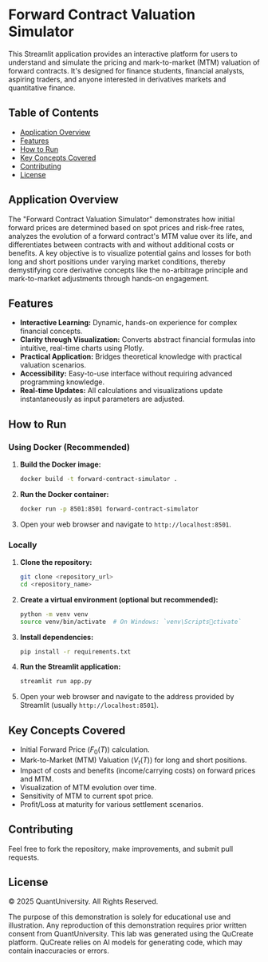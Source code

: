 
# Forward Contract Valuation Simulator

This Streamlit application provides an interactive platform for users to understand and simulate the pricing and mark-to-market (MTM) valuation of forward contracts. It's designed for finance students, financial analysts, aspiring traders, and anyone interested in derivatives markets and quantitative finance.

## Table of Contents
- [Application Overview](#application-overview)
- [Features](#features)
- [How to Run](#how-to-run)
- [Key Concepts Covered](#key-concepts-covered)
- [Contributing](#contributing)
- [License](#license)

## Application Overview
The "Forward Contract Valuation Simulator" demonstrates how initial forward prices are determined based on spot prices and risk-free rates, analyzes the evolution of a forward contract's MTM value over its life, and differentiates between contracts with and without additional costs or benefits. A key objective is to visualize potential gains and losses for both long and short positions under varying market conditions, thereby demystifying core derivative concepts like the no-arbitrage principle and mark-to-market adjustments through hands-on engagement.

## Features
- **Interactive Learning:** Dynamic, hands-on experience for complex financial concepts.
- **Clarity through Visualization:** Converts abstract financial formulas into intuitive, real-time charts using Plotly.
- **Practical Application:** Bridges theoretical knowledge with practical valuation scenarios.
- **Accessibility:** Easy-to-use interface without requiring advanced programming knowledge.
- **Real-time Updates:** All calculations and visualizations update instantaneously as input parameters are adjusted.

## How to Run

### Using Docker (Recommended)
1.  **Build the Docker image:**
    ```bash
    docker build -t forward-contract-simulator .
    ```
2.  **Run the Docker container:**
    ```bash
    docker run -p 8501:8501 forward-contract-simulator
    ```
3.  Open your web browser and navigate to `http://localhost:8501`.

### Locally
1.  **Clone the repository:**
    ```bash
    git clone <repository_url>
    cd <repository_name>
    ```
2.  **Create a virtual environment (optional but recommended):**
    ```bash
    python -m venv venv
    source venv/bin/activate  # On Windows: `venv\Scriptsctivate`
    ```
3.  **Install dependencies:**
    ```bash
    pip install -r requirements.txt
    ```
4.  **Run the Streamlit application:**
    ```bash
    streamlit run app.py
    ```
5.  Open your web browser and navigate to the address provided by Streamlit (usually `http://localhost:8501`).

## Key Concepts Covered
- Initial Forward Price ($F_0(T)$) calculation.
- Mark-to-Market (MTM) Valuation ($V_t(T)$) for long and short positions.
- Impact of costs and benefits (income/carrying costs) on forward prices and MTM.
- Visualization of MTM evolution over time.
- Sensitivity of MTM to current spot price.
- Profit/Loss at maturity for various settlement scenarios.

## Contributing
Feel free to fork the repository, make improvements, and submit pull requests.

## License
© 2025 QuantUniversity. All Rights Reserved.

The purpose of this demonstration is solely for educational use and illustration. Any reproduction of this demonstration requires prior written consent from QuantUniversity. This lab was generated using the QuCreate platform. QuCreate relies on AI models for generating code, which may contain inaccuracies or errors.
